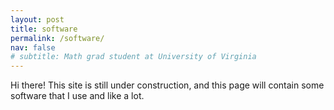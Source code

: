 ```yaml
---
layout: post
title: software
permalink: /software/
nav: false
# subtitle: Math grad student at University of Virginia
---
```


Hi there! This site is still under construction, and this page will contain some software that I use and like a lot.